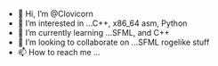 - 👋 Hi, I’m @Clovicorn
- 👀 I’m interested in ...C++, x86_64 asm, Python
- 🌱 I’m currently learning ...SFML, and C++
- 💞️ I’m looking to collaborate on ...SFML rogelike stuff
- 📫 How to reach me ...

<!---
Clovicorn/Clovicorn is a ✨ special ✨ repository because its `README.md` (this file) appears on your GitHub profile.
You can click the Preview link to take a look at your changes.
--->

